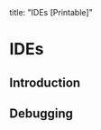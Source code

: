 <frontmatter>
title: "IDEs [Printable]"
</frontmatter>

<link rel="stylesheet" href="{{baseUrl}}/css/textbook.css">

<div class="website-content">

<div id="main">

# IDEs

## Introduction

<include src="introduction/what/embed-inParent-printable.md" boilerplate />

## Debugging

<include src="debugging/what/embed-inParent-printable.md" boilerplate />

</div>

</div>

